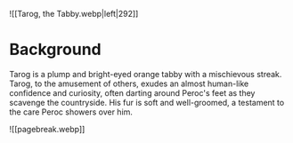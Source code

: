 ![[Tarog, the Tabby.webp|left|292]]
# Background
Tarog is a plump and bright-eyed orange tabby with a mischievous streak. Tarog, to the amusement of others, exudes an almost human-like confidence and curiosity, often darting around Peroc's feet as they scavenge the countryside. His fur is soft and well-groomed, a testament to the care Peroc showers over him.

![[pagebreak.webp]]